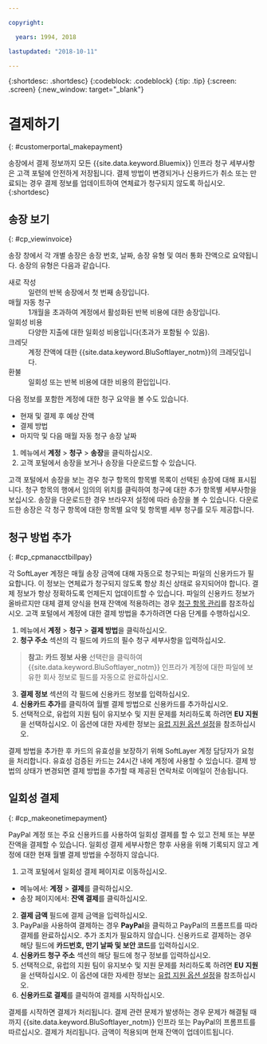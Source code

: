 ```yaml
---

copyright:

  years: 1994, 2018

lastupdated: "2018-10-11"

---
```


{:shortdesc: .shortdesc}
{:codeblock: .codeblock}
{:tip: .tip}
{:screen: .screen}
{:new_window: target="_blank"}


# 결제하기
{: #customerportal_makepayment}

송장에서 결제 정보까지 모든 {{site.data.keyword.Bluemix}} 인프라 청구 세부사항은 고객 포털에 안전하게 저장됩니다. 결제 방법이 변경되거나 신용카드가 취소 또는 만료되는 경우 결제 정보를 업데이트하여 연체료가 청구되지 않도록 하십시오.
{:shortdesc}

## 송장 보기
{: #cp_viewinvoice}

송장 창에서 각 개별 송장은 송장 번호, 날짜, 송장 유형 및 여러 통화 잔액으로 요약됩니다. 송장의 유형은 다음과 같습니다.

<dl>
<dt>새로 작성</dt>
<dd>일련의 반복 송장에서 첫 번째 송장입니다.</dd>
<dt>매월 자동 청구</dt>
<dd>1개월을 초과하여 계정에서 활성화된 반복 비용에 대한 송장입니다.</dd>
<dt>일회성 비용</dt>
<dd>다양한 지출에 대한 일회성 비용입니다(초과가 포함될 수 있음).</dd>
<dt>크레딧</dt>
<dd>계정 잔액에 대한 {{site.data.keyword.BluSoftlayer_notm}}의 크레딧입니다.</dd>
<dt>환불</dt>
<dd>일회성 또는 반복 비용에 대한 비용의 환입입니다.</dd>
</dl>

다음 정보를 포함한 계정에 대한 청구 요약을 볼 수도 있습니다.
  * 현재 및 결제 후 예상 잔액
  * 결제 방법
  * 마지막 및 다음 매월 자동 청구 송장 날짜

1. 메뉴에서 **계정** > **청구** > **송장**을 클릭하십시오.
2. 고객 포털에서 송장을 보거나 송장을 다운로드할 수 있습니다.

고객 포털에서 송장을 보는 경우 청구 항목의 항목별 목록이 선택된 송장에 대해 표시됩니다. 청구 항목의 행에서 임의의 위치를 클릭하여 청구에 대한 추가 항목별 세부사항을 보십시오. 송장을 다운로드한 경우 브라우저 설정에 따라 송장을 볼 수 있습니다. 다운로드한 송장은 각 청구 항목에 대한 항목별 요약 및 항목별 세부 청구를 모두 제공합니다.

## 청구 방법 추가
{: #cp_cpmanacctbillpay}

각 SoftLayer 계정은 매월 송장 금액에 대해 자동으로 청구되는 파일의 신용카드가 필요합니다. 이 정보는 연체료가 청구되지 않도록 항상 최신 상태로 유지되어야 합니다. 결제 정보가 항상 정확하도록 언제든지 업데이트할 수 있습니다. 파일의 신용카드 정보가 올바르지만 대체 결제 양식을 현재 잔액에 적용하려는 경우 [청구 항목 관리](/docs/customer-portal/cpmanacctbillpay.html#cp_makeonetimepayment)를 참조하십시오. 고객 포털에서 계정에 대한 결제 방법을 추가하려면 다음 단계를 수행하십시오.

1. 메뉴에서 **계정** > **청구** > **결제 방법**을 클릭하십시오.
2. **청구 주소** 섹션의 각 필드에 카드의 필수 청구 세부사항을 입력하십시오.
> **참고:** **카드 정보 사용** 선택란을 클릭하여 {{site.data.keyword.BluSoftlayer_notm}} 인프라가 계정에 대한 파일에 보유한 회사 정보로 필드를 자동으로 완료하십시오.
3. **결제 정보** 섹션의 각 필드에 신용카드 정보를 입력하십시오.
4. **신용카드 추가**를 클릭하여 월별 결제 방법으로 신용카드를 추가하십시오.
5. 선택적으로, 유럽의 지원 팀이 유지보수 및 지원 문제를 처리하도록 하려면 **EU 지원**을 선택하십시오.  이 옵션에 대한 자세한 정보는 [유럽 지원 옵션 설정](/docs/customer-portal/cpmanuserprof.html#cp_seteusupported)을 참조하십시오.

결제 방법을 추가한 후 카드의 유효성을 보장하기 위해 SoftLayer 계정 담당자가 요청을 처리합니다. 유효성 검증된 카드는 24시간 내에 계정에 사용할 수 있습니다. 결제 방법의 상태가 변경되면 결제 방법을 추가할 때 제공된 연락처로 이메일이 전송됩니다.

## 일회성 결제
{: #cp_makeonetimepayment}

PayPal 계정 또는 주요 신용카드를 사용하여 일회성 결제를 할 수 있고 전체 또는 부분 잔액을 결제할 수 있습니다. 일회성 결제 세부사항은 향후 사용을 위해 기록되지 않고 계정에 대한 현재 월별 결제 방법을 수정하지 않습니다.

1. 고객 포털에서 일회성 결제 페이지로 이동하십시오.
 * 메뉴에서: **계정** > **결제**를 클릭하십시오.
 * 송장 페이지에서: **잔액 결제**를 클릭하십시오.
2. **결제 금액** 필드에 결제 금액을 입력하십시오.
3. PayPal을 사용하여 결제하는 경우 **PayPal**을 클릭하고 PayPal의 프롬프트를 따라 결제를 완료하십시오. 추가 조치가 필요하지 않습니다. 신용카드로 결제하는 경우 해당 필드에 **카드번호, 만기 날짜 및 보안 코드**를 입력하십시오.
4. **신용카드 청구 주소** 섹션의 해당 필드에 청구 정보를 입력하십시오.
5. 선택적으로, 유럽의 지원 팀이 유지보수 및 지원 문제를 처리하도록 하려면 **EU 지원**을 선택하십시오.  이 옵션에 대한 자세한 정보는 [유럽 지원 옵션 설정](/docs/customer-portal/cpmanuserprof.html#cp_seteusupported)을 참조하십시오.
6. **신용카드로 결제**를 클릭하여 결제를 시작하십시오.

결제를 시작하면 결제가 처리됩니다. 결제 관련 문제가 발생하는 경우 문제가 해결될 때까지 {{site.data.keyword.BluSoftlayer_notm}} 인프라 또는 PayPal의 프롬프트를 따르십시오. 결제가 처리됩니다. 금액이 적용되며 현재 잔액이 업데이트됩니다.

